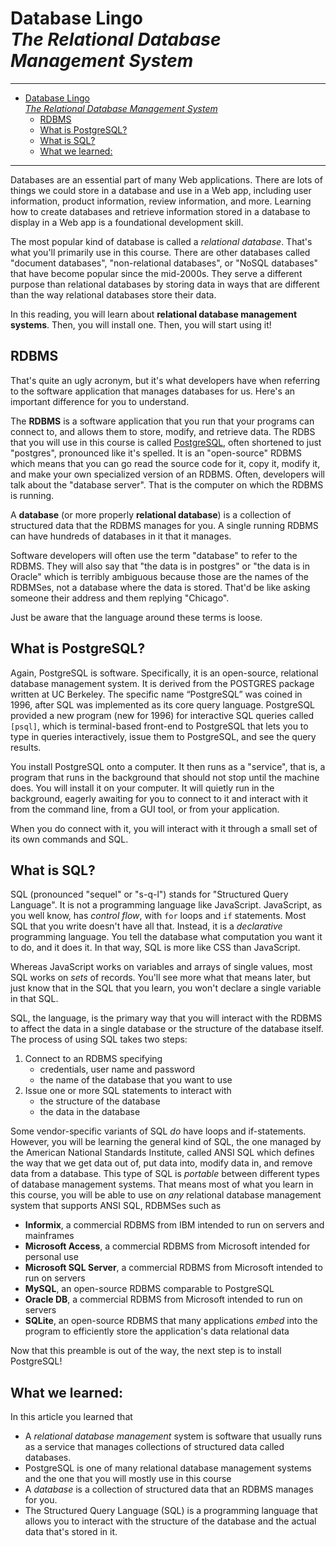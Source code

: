 # Database Lingo<br>*The Relational Database Management System*
________________________________________________________________________________
<!-- @import "[TOC]" {cmd="toc" depthFrom=2 depthTo=6 orderedList=false} -->

<!-- code_chunk_output -->

- [Database Lingo<br>*The Relational Database Management System*](#database-lingobrthe-relational-database-management-system)
  - [RDBMS](#rdbms)
  - [What is PostgreSQL?](#what-is-postgresql)
  - [What is SQL?](#what-is-sql)
  - [What we learned:](#what-we-learned)

<!-- /code_chunk_output -->
________________________________________________________________________________

Databases are an essential part of many Web applications. There are lots of
things we could store in a database and use in a Web app, including user
information, product information, review information, and more. Learning how to
create databases and retrieve information stored in a database to display in a
Web app is a foundational development skill.

The most popular kind of database is called a _relational database_. That's what
you'll primarily use in this course. There are other databases called "document
databases", "non-relational databases", or "NoSQL databases" that have become
popular since the mid-2000s. They serve a different purpose than relational
databases by storing data in ways that are different than the way relational
databases store their data.

In this reading, you will learn about **relational database management
systems**. Then, you will install one. Then, you will start using it!

## RDBMS

That's quite an ugly acronym, but it's what developers have when referring to
the software application that manages databases for us. Here's an important
difference for you to understand.

The **RDBMS** is a software application that you run that your programs can
connect to, and allows them to store, modify, and retrieve data. The RDBS that
you will use in this course is called [PostgreSQL], often shortened to just
"postgres", pronounced like it's spelled. It is an "open-source" RDBMS which
means that you can go read the source code for it, copy it, modify it, and make
your own specialized version of an RDBMS. Often, developers will talk about the
"database server". That is the computer on which the RDBMS is running.

A **database** (or more properly **relational database**) is a collection of
structured data that the RDBMS manages for you. A single running RDBMS can have
hundreds of databases in it that it manages.

Software developers will often use the term "database" to refer to the RDBMS.
They will also say that "the data is in postgres" or "the data is in Oracle"
which is terribly ambiguous because those are the names of the RDBMSes, not a
database where the data is stored. That'd be like asking someone their address
and them replying "Chicago".

Just be aware that the language around these terms is loose.

## What is PostgreSQL?

Again, PostgreSQL is software. Specifically, it is an open-source, relational
database management system. It is derived from the POSTGRES package written at
UC Berkeley. The specific name “PostgreSQL” was coined in 1996, after SQL was
implemented as its core query language. PostgreSQL provided a new program (new
for 1996) for interactive SQL queries called `[psql]`, which is terminal-based
front-end to PostgreSQL that lets you to type in queries interactively, issue
them to PostgreSQL, and see the query results.

You install PostgreSQL onto a computer. It then runs as a "service", that is, a
program that runs in the background that should not stop until the machine does.
You will install it on your computer. It will quietly run in the background,
eagerly awaiting for you to connect to it and interact with it from the command
line, from a GUI tool, or from your application.

When you do connect with it, you will interact with it through a small set of
its own commands and SQL.

## What is SQL?

SQL (pronounced "sequel" or "s-q-l") stands for "Structured Query Language". It
is not a programming language like JavaScript. JavaScript, as you well know, has
_control flow_, with `for` loops and `if` statements. Most SQL that you write
doesn't have all that. Instead, it is a _declarative_ programming language. You
tell the database what computation you want it to do, and it does it. In that
way, SQL is more like CSS than JavaScript.

Whereas JavaScript works on variables and arrays of single values, most SQL
works on _sets_ of records. You'll see more what that means later, but just know
that in the SQL that you learn, you won't declare a single variable in that SQL.

SQL, the language, is the primary way that you will interact with the RDBMS to
affect the data in a single database or the structure of the database itself.
The process of using SQL takes two steps:

1. Connect to an RDBMS specifying
   * credentials, user name and password
   * the name of the database that you want to use
2. Issue one or more SQL statements to interact with
   * the structure of the database
   * the data in the database

Some vendor-specific variants of SQL _do_ have loops and if-statements. However,
you will be learning the general kind of SQL, the one managed by the American
National Standards Institute, called ANSI SQL which defines the way that we get
data out of, put data into, modify data in, and remove data from a database.
This type of SQL is _portable_ between different types of database management
systems. That means most of what you learn in this course, you will be able to
use on _any_ relational database management system that supports ANSI SQL,
RDBMSes such as

* **Informix**, a commercial RDBMS from IBM intended to run on servers and
  mainframes
* **Microsoft Access**, a commercial RDBMS from Microsoft intended for personal
  use
* **Microsoft SQL Server**, a commercial RDBMS from Microsoft intended to run on
  servers
* **MySQL**, an open-source RDBMS comparable to PostgreSQL
* **Oracle DB**, a commercial RDBMS from Microsoft intended to run on servers
* **SQLite**, an open-source RDBMS that many applications _embed_ into the
  program to efficiently store the application's data relational data

Now that this preamble is out of the way, the next step is to install
PostgreSQL!

## What we learned:

In this article you learned that

* A _relational database management_ system is software that usually runs as a
  service that manages collections of structured data called databases.
* PostgreSQL is one of many relational database management systems and the one
  that you will mostly use in this course
* A _database_ is a collection of structured data that an RDBMS manages for you.
* The Structured Query Language (SQL) is a programming language that allows you
  to interact with the structure of the database and the actual data that's
  stored in it.

[PostgreSQL]: https://www.postgresql.org/
[psql]: https://www.postgresql.org/docs/9.2/app-psql.html
